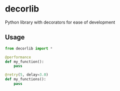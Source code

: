 # decorlib

Python library with decorators for ease of development

## Usage

```python
from decorlib import *

@performance
def my_function():
    pass

@retry(5, delay=3.0)
def my_functions():
    pass
```
